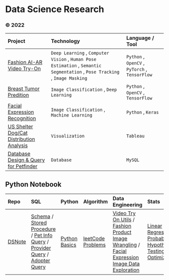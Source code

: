 # Data Science Research
### &copy; 2022


|    Project   |   Technology  |   Language / Tool  |  
|:-------------| :------------ | :----------------  | 
| [Fashion AI-AR Video Try-On](https://github.com/SJSUMS/SMART-MIRROR-FASHION-AI_SMFAI) | `Deep Learning` , `Computer Vision` , `Human Pose Estimation` , `Semantic Segmentation` , `Pose Tracking` , `Image Masking` | `Python` , `OpenCV` , `PyTorch` , `TensorFlow` | [Slides](https://docs.google.com/presentation/d/1E7Yp80WgeTmb1xrBq-GbTdtRsQMCSD1jUvzFqo3Tu9I/present?usp=sharing) / [Demo](https://www.youtube.com/watch?v=6Am-NE1LYes) / [Paper](https://drive.google.com/file/d/1AnocCvgEmQP2fdZu_HuTD_Mg2Pc4YmuU/view?usp=sharing)|
| [Breast Tumor Predition](https://github.com/mavis-wang/Breast-Tumor-Classification-on-PCam) | `Image Classification` , `Deep Learning` | `Python` , `OpenCV` , `TensorFlow` | [Slides](https://github.com/mavis-wang/Breast-Tumor-Classification-on-PCam/blob/main/PCam_slides.pdf)|
| [Facial Expression Recognition](https://github.com/mavis-wang/Facial-Expression-Recognition-Classification) | `Image Classification` , `Machine Learning` | `Python` , `Keras` | [Slides](https://github.com/mavis-wang/Facial-Expression-Recognition-Classification/blob/main/T2_Facial_Expression%20Recognition_Results.pdf)|
| [US Shelter Dog/Cat Distribution Analysis](https://github.com/mavis-wang/US-Animal-Shelter-Overcrowding-Geo-Analysis) | `Visualization` | `Tableau` | [Slides](https://docs.google.com/presentation/d/1ztvoWKKZVsUheLe6urNnDhgU-r4WxpO5TIHfdwet1go/present?usp=sharing) / [Demo](https://public.tableau.com/views/2020USShelterAnimalIntakeDistribution/StoryIntakes?:language=en-US&:display_count=n&:origin=viz_share_link) / [Paper](https://drive.google.com/file/d/1U1IgSvrPaZtgYW8EHAGIstILcexSUzm-/view?usp=sharing)|
| [Database Design & Query for Petfinder](https://github.com/mavis-wang/Petfinder-Database-Design) | `Database` | `MySQL` | -- |

## Python Notebook

|      Repo    |     SQL    |      Python     |     Algorithm     |  Data Engineering | Stats | ML/DL  |
|:-------------| :--------- | :------------  | :---------------  | :--------  | :--------  | :-------  |
|  [DSNote](https://github.com/mavis-wang/DSNotes) | [Schema](https://github.com/mavis-wang/DSNotes/blob/main/demo/DB_schema.sql) / [Stored Procedure](https://github.com/mavis-wang/DSNotes/blob/main/demo/DB_stored_procedure.sql) / [Pet Info Query](https://github.com/mavis-wang/DSNotes/blob/main/demo/DB_pet_Queries.sql) / [Provider Query](https://github.com/mavis-wang/DSNotes/blob/main/demo/DB_Provider_Queries.sql) / [Adopter Query](https://github.com/mavis-wang/DSNotes/blob/main/demo/DB_adopter_Queries.sql) | [Python Basics](https://github.com/mavis-wang/DSNotes/tree/main/01%20Basics) | [leetCode Problems](https://github.com/mavis-wang/DSNotes/tree/main/leetCode_problems) | [Video Try On Utils](https://github.com/mavis-wang/DSNotes/blob/main/demo/FAI_VTON_utils.py) / [Fashion Product Image Wrangling](https://github.com/mavis-wang/DSNotes/blob/main/demo/dataEng_FashionProductItem.ipynb) / [Facial Expression Image Data Exploration](https://github.com/mavis-wang/DSNotes/blob/main/demo/FER_dataPrep.ipynb) | [Linear Regression](https://github.com/mavis-wang/DSNotes/blob/main/demo/stats_linearReg.ipynb) / [Probability Hypothesis Testing](https://github.com/mavis-wang/DSNotes/blob/main/demo/stats_prob_hypo.ipynb) / [Optimization](https://github.com/mavis-wang/DSNotes/blob/main/demo/stats_optimization.ipynb) | [Human Pose Detaction](https://github.com/mavis-wang/DSNotes/blob/main/demo/Human_Pose_Detection_DL.ipynb) / [Facial Expression Recognition](https://github.com/mavis-wang/DSNotes/blob/main/demo/FER_Ensemble_DL.ipynb) / [Breast Cancer Prediction (big data)](https://github.com/mavis-wang/DSNotes/blob/main/demo/Breast_Cancer_Prediction_DL.ipynb)|
